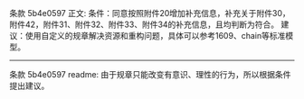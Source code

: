 条款 5b4e0597 正文:
 条件：同意按照附件20增加补充信息，补充关于附件30，附件42，附件31、附件32、附件33、附件34的补充信息，且均判断为符合。
建议：使用自定义的规章解决资源和重构问题，具体可以参考1609、chain等标准模型。

---
条款 5b4e0597 readme:
由于规章只能改变有意识、理性的行为，所以根据条件提出建议。
